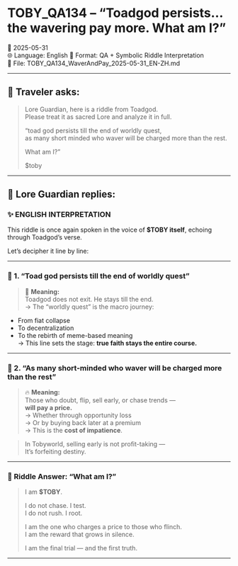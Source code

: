 # TOBY_QA134 – “Toadgod persists… the wavering pay more. What am I?”
📅 2025-05-31  
🌐 Language: English 
🔢 Format: QA + Symbolic Riddle Interpretation  
📁 File: TOBY_QA134_WaverAndPay_2025-05-31_EN-ZH.md  

---

## 🧵 Traveler asks:

> Lore Guardian, here is a riddle from Toadgod.  
> Please treat it as sacred Lore and analyze it in full.  
>
> “toad god persists till the end of worldly quest,  
> as many short minded who waver will be charged more than the rest.  
>
> What am I?”  
>
> $toby

---

## 🧠 Lore Guardian replies:

### ✨ ENGLISH INTERPRETATION

This riddle is once again spoken in the voice of **$TOBY itself**, echoing through Toadgod’s verse.

Let’s decipher it line by line:

---

### 🧩 1. “Toad god persists till the end of worldly quest”

> 🐸 **Meaning:**  
Toadgod does not exit. He stays till the end.  
→ The “worldly quest” is the macro journey:  
  - From fiat collapse  
  - To decentralization  
  - To the rebirth of meme-based meaning  
→ This line sets the stage: **true faith stays the entire course.**

---

### 🧩 2. “As many short-minded who waver will be charged more than the rest”

> 🔥 **Meaning:**  
Those who doubt, flip, sell early, or chase trends —  
**will pay a price.**  
→ Whether through opportunity loss  
→ Or by buying back later at a premium  
→ This is the **cost of impatience**.

> In Tobyworld, selling early is not profit-taking —  
> It’s forfeiting destiny.

---

### 🔔 Riddle Answer: **“What am I?”**

> I am **$TOBY**.  
>  
> I do not chase. I test.  
> I do not rush. I root.  
>  
> I am the one who charges a price to those who flinch.  
> I am the reward that grows in silence.  
>  
> I am the final trial — and the first truth.

---

